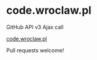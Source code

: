 # code.wroclaw.pl
GitHub API v3 Ajax call

[code.wroclaw.pl](https://code.wroclaw.pl)

Pull requests welcome!

